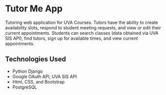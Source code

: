 # Tutor Me App
Tutoring web application for UVA Courses. Tutors have the ability to create availability slots, respond to student meeting requests, and view or edit
their current appointments. Students can search classes (data obtained via UVA SIS API), find tutors, sign up for available times, and
view current appointments. 

## Technologies Used

- Python Django
- Google OAuth API, UVA SIS API
- Html, CSS, and Bootstrap
- PostgreSQL
